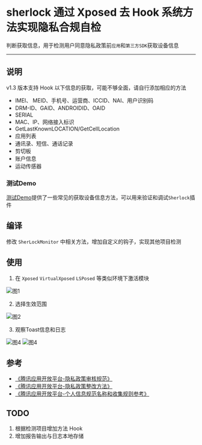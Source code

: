 # sherlock 通过 Xposed 去 Hook 系统方法实现隐私合规自检

判断获取信息，用于检测用户同意隐私政策前`应用`和`第三方SDK`获取设备信息

---

## 说明

v1.3 版本支持 Hook 以下信息的获取，可能不够全面，请自行添加相应的方法

- IMEI、 MEID、手机号、运营商、ICCID、NAI、用户识别码
- DRM-ID、GAID、ANDROIDID、OAID
- SERIAL
- MAC、IP、网络接入标识
- GetLastKnownLOCATION/GetCellLocation
- 应用列表
- 通讯录、短信、通话记录
- 剪切板
- 账户信息
- 运动传感器

### 测试Demo

[测试Demo](https://github.com/MaYiFei1995/HEGUIDemo)提供了一些常见的获取设备信息方法，可以用来验证和调试`Sherlock`插件

## 编译

修改 `SherLockMonitor` 中相关方法，增加自定义的钩子，实现其他项目检测

## 使用

1. 在 `Xposed` `VirtualXposed` `LSPosed` 等类似环境下激活模块

![图1](./imgs/01.png)

2. 选择生效范围

![图2](./imgs/02.png)

3. 观察Toast信息和日志

![图4](./imgs/03.png)
![图4](./imgs/04.png)

## 参考

- [《腾讯应用开放平台-隐私政策审核规范》](https://wikinew.open.qq.com/index.html#/iwiki/875339652)
- [《腾讯应用开放平台-隐私政策整改方法》](https://wikinew.open.qq.com/index.html#/iwiki/886144166)
- [《腾讯应用开放平台-个人信息规范名称和收集规则参考》](https://wikinew.open.qq.com/index.html#/iwiki/4006865844)

## TODO

1. 根据检测项目增加方法 Hook
2. 增加报告输出与日志本地存储
